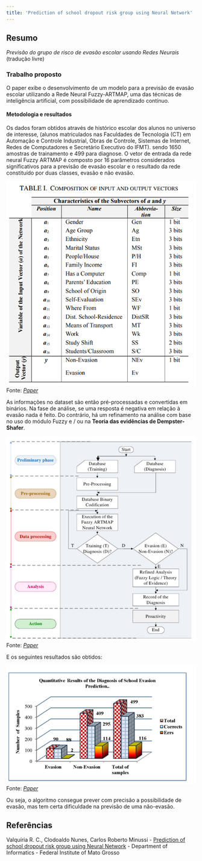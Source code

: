 ```yaml
---
title: 'Prediction of school dropout risk group using Neural Network' 
---
```


## Resumo 

_Previsão do grupo de risco de evasão escolar usando Redes Neurais_ (tradução livre)


### Trabalho proposto 


O paper exibe o desenvolvimento de um modelo para a previsão de evasão escolar utilizando a Rede Neural Fuzzy-ARTMAP, uma das técnicas de inteligência artificial, com possibilidade de aprendizado contínuo.


#### Metodologia e resultados

Os dados foram obtidos através de histórico escolar dos alunos no universo de interesse, (alunos matriculados nas Faculdades de Tecnologia (CT) em Automação e Controle Industrial, Obras de Controle, Sistemas de Internet, Redes de Computadores e Secretário Executivo do IFMT). sendo 1650 amostras de trainamento e 499 para diagnose. O vetor de entrada da rede neural Fuzzy ARTMAP é composto por 16 parâmetros considerados significativos para a previsão de evasão escolar e o resultado da rede constituído por duas classes, evasão e não evasão.

![](../img/artigo8_1.png)
Fonte: [_Paper_](#referencias)

As informações no dataset são então pré-processadas e convertidas em binários. Na fase de análise, se uma resposta é negativa em relação à evasão nada é feito. Do contrário, há um refinamento na análise com base no uso do módulo Fuzzy e / ou na __Teoria das evidências de Dempster-Shafer__.

![](../img/artigo8_2.png)
Fonte: [_Paper_](#referencias)

E os seguintes resultados são obtidos:

![](../img/artigo8_3.png)
Fonte: [_Paper_](#referencias)

Ou seja, o algoritmo consegue prever com precisão a possibilidade de evasão, mas tem certa dificuldade na previsão de uma não-evasão.

## Referências

Valquíria R. C., Clodoaldo Nunes, Carlos Roberto Minussi - [Prediction of school dropout risk group using Neural Network](https://ieeexplore-ieee-org.ez54.periodicos.capes.gov.br/stamp/stamp.jsp?tp=&arnumber=6643984&tag=1) - Department of Informatics - Federal Institute of Mato Grosso
